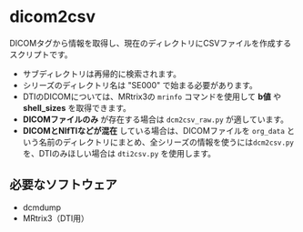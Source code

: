 # dicom2csv

DICOMタグから情報を取得し、現在のディレクトリにCSVファイルを作成するスクリプトです。  

- サブディレクトリは再帰的に検索されます。  
- シリーズのディレクトリ名は "SE000" で始まる必要があります。  
- DTIのDICOMについては、MRtrix3の `mrinfo` コマンドを使用して **b値** や **shell_sizes** を取得できます。  
- **DICOMファイルのみ** が存在する場合は `dcm2csv_raw.py` が適しています。  
- **DICOMとNIfTIなどが混在** している場合は、DICOMファイルを `org_data` という名前のディレクトリにまとめ、全シリーズの情報を使うには`dcm2csv.py` を、DTIのみほしい場合は `dti2csv.py` を使用します。

## 必要なソフトウェア
- dcmdump  
- MRtrix3（DTI用）  
